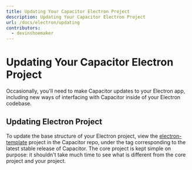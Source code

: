 ```yaml
---
title: Updating Your Capacitor Electron Project
description: Updating Your Capacitor Electron Project
url: /docs/electron/updating
contributors:
  - devinshoemaker
---
```


# Updating Your Capacitor Electron Project

<p class="intro">Occasionally, you'll need to make Capacitor updates to your Electron app, including new ways of interfacing with Capacitor inside of your Electron codebase.</a>

## Updating Electron Project

To update the base structure of your Electron project, view the [electron-template](https://github.com/ionic-team/capacitor/tree/master/electron-template) project in the Capacitor repo, under the tag corresponding to the latest stable release of Capacitor. The core project is kept simple on purpose: it shouldn't take much time to see what is different from the core project and your project.